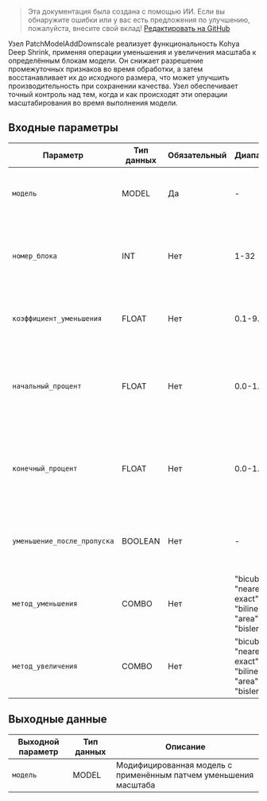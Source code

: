 > Эта документация была создана с помощью ИИ. Если вы обнаружите ошибки или у вас есть предложения по улучшению, пожалуйста, внесите свой вклад! [Редактировать на GitHub](https://github.com/Comfy-Org/embedded-docs/blob/main/comfyui_embedded_docs/docs/PatchModelAddDownscale/ru.md)

Узел PatchModelAddDownscale реализует функциональность Kohya Deep Shrink, применяя операции уменьшения и увеличения масштаба к определённым блокам модели. Он снижает разрешение промежуточных признаков во время обработки, а затем восстанавливает их до исходного размера, что может улучшить производительность при сохранении качества. Узел обеспечивает точный контроль над тем, когда и как происходят эти операции масштабирования во время выполнения модели.

## Входные параметры

| Параметр | Тип данных | Обязательный | Диапазон | Описание |
|-----------|-----------|----------|-------|-------------|
| `модель` | MODEL | Да | - | Модель, к которой применяется патч уменьшения масштаба |
| `номер_блока` | INT | Нет | 1-32 | Конкретный номер блока, к которому будет применено уменьшение масштаба (по умолчанию: 3) |
| `коэффициент_уменьшения` | FLOAT | Нет | 0.1-9.0 | Коэффициент, на который уменьшаются признаки (по умолчанию: 2.0) |
| `начальный_процент` | FLOAT | Нет | 0.0-1.0 | Начальная точка в процессе шумоподавления, с которой начинается уменьшение масштаба (по умолчанию: 0.0) |
| `конечный_процент` | FLOAT | Нет | 0.0-1.0 | Конечная точка в процессе шумоподавления, где уменьшение масштаба прекращается (по умолчанию: 0.35) |
| `уменьшение_после_пропуска` | BOOLEAN | Нет | - | Применять ли уменьшение масштаба после пропущенных соединений (по умолчанию: True) |
| `метод_уменьшения` | COMBO | Нет | "bicubic"<br>"nearest-exact"<br>"bilinear"<br>"area"<br>"bislerp" | Метод интерполяции, используемый для операций уменьшения масштаба |
| `метод_увеличения` | COMBO | Нет | "bicubic"<br>"nearest-exact"<br>"bilinear"<br>"area"<br>"bislerp" | Метод интерполяции, используемый для операций увеличения масштаба |

## Выходные данные

| Выходной параметр | Тип данных | Описание |
|-------------|-----------|-------------|
| `модель` | MODEL | Модифицированная модель с применённым патчем уменьшения масштаба |
